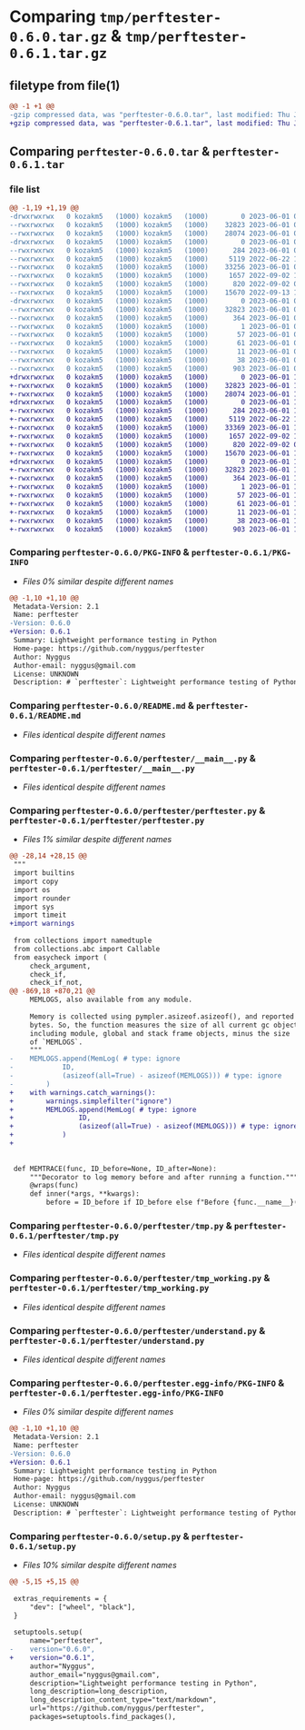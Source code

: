# Comparing `tmp/perftester-0.6.0.tar.gz` & `tmp/perftester-0.6.1.tar.gz`

## filetype from file(1)

```diff
@@ -1 +1 @@
-gzip compressed data, was "perftester-0.6.0.tar", last modified: Thu Jun  1 09:21:21 2023, max compression
+gzip compressed data, was "perftester-0.6.1.tar", last modified: Thu Jun  1 10:10:51 2023, max compression
```

## Comparing `perftester-0.6.0.tar` & `perftester-0.6.1.tar`

### file list

```diff
@@ -1,19 +1,19 @@
-drwxrwxrwx   0 kozakm5   (1000) kozakm5   (1000)        0 2023-06-01 09:21:21.137649 perftester-0.6.0/
--rwxrwxrwx   0 kozakm5   (1000) kozakm5   (1000)    32823 2023-06-01 09:21:21.135744 perftester-0.6.0/PKG-INFO
--rwxrwxrwx   0 kozakm5   (1000) kozakm5   (1000)    28074 2023-06-01 09:16:42.000000 perftester-0.6.0/README.md
-drwxrwxrwx   0 kozakm5   (1000) kozakm5   (1000)        0 2023-06-01 09:21:21.094188 perftester-0.6.0/perftester/
--rwxrwxrwx   0 kozakm5   (1000) kozakm5   (1000)      284 2023-06-01 07:37:48.000000 perftester-0.6.0/perftester/__init__.py
--rwxrwxrwx   0 kozakm5   (1000) kozakm5   (1000)     5119 2022-06-22 16:29:34.000000 perftester-0.6.0/perftester/__main__.py
--rwxrwxrwx   0 kozakm5   (1000) kozakm5   (1000)    33256 2023-06-01 09:21:14.000000 perftester-0.6.0/perftester/perftester.py
--rwxrwxrwx   0 kozakm5   (1000) kozakm5   (1000)     1657 2022-09-02 13:30:35.000000 perftester-0.6.0/perftester/tmp.py
--rwxrwxrwx   0 kozakm5   (1000) kozakm5   (1000)      820 2022-09-02 07:16:38.000000 perftester-0.6.0/perftester/tmp_working.py
--rwxrwxrwx   0 kozakm5   (1000) kozakm5   (1000)    15670 2022-09-13 11:31:09.000000 perftester-0.6.0/perftester/understand.py
-drwxrwxrwx   0 kozakm5   (1000) kozakm5   (1000)        0 2023-06-01 09:21:21.132740 perftester-0.6.0/perftester.egg-info/
--rwxrwxrwx   0 kozakm5   (1000) kozakm5   (1000)    32823 2023-06-01 09:21:21.000000 perftester-0.6.0/perftester.egg-info/PKG-INFO
--rwxrwxrwx   0 kozakm5   (1000) kozakm5   (1000)      364 2023-06-01 09:21:21.000000 perftester-0.6.0/perftester.egg-info/SOURCES.txt
--rwxrwxrwx   0 kozakm5   (1000) kozakm5   (1000)        1 2023-06-01 09:21:21.000000 perftester-0.6.0/perftester.egg-info/dependency_links.txt
--rwxrwxrwx   0 kozakm5   (1000) kozakm5   (1000)       57 2023-06-01 09:21:21.000000 perftester-0.6.0/perftester.egg-info/entry_points.txt
--rwxrwxrwx   0 kozakm5   (1000) kozakm5   (1000)       61 2023-06-01 09:21:21.000000 perftester-0.6.0/perftester.egg-info/requires.txt
--rwxrwxrwx   0 kozakm5   (1000) kozakm5   (1000)       11 2023-06-01 09:21:21.000000 perftester-0.6.0/perftester.egg-info/top_level.txt
--rwxrwxrwx   0 kozakm5   (1000) kozakm5   (1000)       38 2023-06-01 09:21:21.138260 perftester-0.6.0/setup.cfg
--rwxrwxrwx   0 kozakm5   (1000) kozakm5   (1000)      903 2023-06-01 09:12:21.000000 perftester-0.6.0/setup.py
+drwxrwxrwx   0 kozakm5   (1000) kozakm5   (1000)        0 2023-06-01 10:10:51.140047 perftester-0.6.1/
+-rwxrwxrwx   0 kozakm5   (1000) kozakm5   (1000)    32823 2023-06-01 10:10:51.139047 perftester-0.6.1/PKG-INFO
+-rwxrwxrwx   0 kozakm5   (1000) kozakm5   (1000)    28074 2023-06-01 10:09:00.000000 perftester-0.6.1/README.md
+drwxrwxrwx   0 kozakm5   (1000) kozakm5   (1000)        0 2023-06-01 10:10:51.099044 perftester-0.6.1/perftester/
+-rwxrwxrwx   0 kozakm5   (1000) kozakm5   (1000)      284 2023-06-01 10:09:00.000000 perftester-0.6.1/perftester/__init__.py
+-rwxrwxrwx   0 kozakm5   (1000) kozakm5   (1000)     5119 2022-06-22 16:29:34.000000 perftester-0.6.1/perftester/__main__.py
+-rwxrwxrwx   0 kozakm5   (1000) kozakm5   (1000)    33369 2023-06-01 10:09:15.000000 perftester-0.6.1/perftester/perftester.py
+-rwxrwxrwx   0 kozakm5   (1000) kozakm5   (1000)     1657 2022-09-02 13:30:35.000000 perftester-0.6.1/perftester/tmp.py
+-rwxrwxrwx   0 kozakm5   (1000) kozakm5   (1000)      820 2022-09-02 07:16:38.000000 perftester-0.6.1/perftester/tmp_working.py
+-rwxrwxrwx   0 kozakm5   (1000) kozakm5   (1000)    15670 2023-06-01 10:09:00.000000 perftester-0.6.1/perftester/understand.py
+drwxrwxrwx   0 kozakm5   (1000) kozakm5   (1000)        0 2023-06-01 10:10:51.135045 perftester-0.6.1/perftester.egg-info/
+-rwxrwxrwx   0 kozakm5   (1000) kozakm5   (1000)    32823 2023-06-01 10:10:51.000000 perftester-0.6.1/perftester.egg-info/PKG-INFO
+-rwxrwxrwx   0 kozakm5   (1000) kozakm5   (1000)      364 2023-06-01 10:10:51.000000 perftester-0.6.1/perftester.egg-info/SOURCES.txt
+-rwxrwxrwx   0 kozakm5   (1000) kozakm5   (1000)        1 2023-06-01 10:10:51.000000 perftester-0.6.1/perftester.egg-info/dependency_links.txt
+-rwxrwxrwx   0 kozakm5   (1000) kozakm5   (1000)       57 2023-06-01 10:10:51.000000 perftester-0.6.1/perftester.egg-info/entry_points.txt
+-rwxrwxrwx   0 kozakm5   (1000) kozakm5   (1000)       61 2023-06-01 10:10:51.000000 perftester-0.6.1/perftester.egg-info/requires.txt
+-rwxrwxrwx   0 kozakm5   (1000) kozakm5   (1000)       11 2023-06-01 10:10:51.000000 perftester-0.6.1/perftester.egg-info/top_level.txt
+-rwxrwxrwx   0 kozakm5   (1000) kozakm5   (1000)       38 2023-06-01 10:10:51.140503 perftester-0.6.1/setup.cfg
+-rwxrwxrwx   0 kozakm5   (1000) kozakm5   (1000)      903 2023-06-01 10:09:41.000000 perftester-0.6.1/setup.py
```

### Comparing `perftester-0.6.0/PKG-INFO` & `perftester-0.6.1/PKG-INFO`

 * *Files 0% similar despite different names*

```diff
@@ -1,10 +1,10 @@
 Metadata-Version: 2.1
 Name: perftester
-Version: 0.6.0
+Version: 0.6.1
 Summary: Lightweight performance testing in Python
 Home-page: https://github.com/nyggus/perftester
 Author: Nyggus
 Author-email: nyggus@gmail.com
 License: UNKNOWN
 Description: # `perftester`: Lightweight performance testing of Python functions
```

### Comparing `perftester-0.6.0/README.md` & `perftester-0.6.1/README.md`

 * *Files identical despite different names*

### Comparing `perftester-0.6.0/perftester/__main__.py` & `perftester-0.6.1/perftester/__main__.py`

 * *Files identical despite different names*

### Comparing `perftester-0.6.0/perftester/perftester.py` & `perftester-0.6.1/perftester/perftester.py`

 * *Files 1% similar despite different names*

```diff
@@ -28,14 +28,15 @@
 """
 import builtins
 import copy
 import os
 import rounder
 import sys
 import timeit
+import warnings
 
 from collections import namedtuple
 from collections.abc import Callable
 from easycheck import (
     check_argument,
     check_if,
     check_if_not,
@@ -869,18 +870,21 @@
     MEMLOGS, also available from any module.
     
     Memory is collected using pympler.asizeof.asizeof(), and reported in
     bytes. So, the function measures the size of all current gc objects,
     including module, global and stack frame objects, minus the size
     of `MEMLOGS`.
     """
-    MEMLOGS.append(MemLog( # type: ignore
-            ID,
-            (asizeof(all=True) - asizeof(MEMLOGS))) # type: ignore
-        )
+    with warnings.catch_warnings():
+        warnings.simplefilter("ignore")
+        MEMLOGS.append(MemLog( # type: ignore
+                ID,
+                (asizeof(all=True) - asizeof(MEMLOGS))) # type: ignore
+            )
+
 
 
 def MEMTRACE(func, ID_before=None, ID_after=None):
     """Decorator to log memory before and after running a function."""
     @wraps(func)
     def inner(*args, **kwargs):
         before = ID_before if ID_before else f"Before {func.__name__}()"
```

### Comparing `perftester-0.6.0/perftester/tmp.py` & `perftester-0.6.1/perftester/tmp.py`

 * *Files identical despite different names*

### Comparing `perftester-0.6.0/perftester/tmp_working.py` & `perftester-0.6.1/perftester/tmp_working.py`

 * *Files identical despite different names*

### Comparing `perftester-0.6.0/perftester/understand.py` & `perftester-0.6.1/perftester/understand.py`

 * *Files identical despite different names*

### Comparing `perftester-0.6.0/perftester.egg-info/PKG-INFO` & `perftester-0.6.1/perftester.egg-info/PKG-INFO`

 * *Files 0% similar despite different names*

```diff
@@ -1,10 +1,10 @@
 Metadata-Version: 2.1
 Name: perftester
-Version: 0.6.0
+Version: 0.6.1
 Summary: Lightweight performance testing in Python
 Home-page: https://github.com/nyggus/perftester
 Author: Nyggus
 Author-email: nyggus@gmail.com
 License: UNKNOWN
 Description: # `perftester`: Lightweight performance testing of Python functions
```

### Comparing `perftester-0.6.0/setup.py` & `perftester-0.6.1/setup.py`

 * *Files 10% similar despite different names*

```diff
@@ -5,15 +5,15 @@
 
 extras_requirements = {
     "dev": ["wheel", "black"],
 }
 
 setuptools.setup(
     name="perftester",
-    version="0.6.0",
+    version="0.6.1",
     author="Nyggus",
     author_email="nyggus@gmail.com",
     description="Lightweight performance testing in Python",
     long_description=long_description,
     long_description_content_type="text/markdown",
     url="https://github.com/nyggus/perftester",
     packages=setuptools.find_packages(),
```


